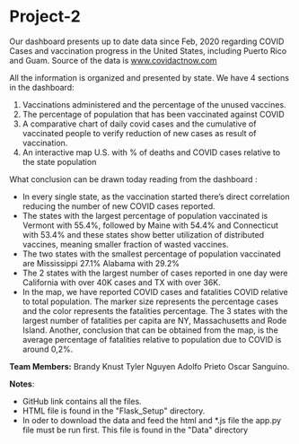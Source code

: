 # Project-2

Our dashboard presents  up to date data since Feb, 2020 regarding COVID Cases and vaccination progress in the United States, including Puerto Rico and Guam.
Source of the data is www.covidactnow.com

All the information is organized and presented by state. We have 4 sections in the dashboard:
1.	Vaccinations administered and the percentage of the unused vaccines.
2.	The percentage of population that has been vaccinated against COVID
3.	A comparative chart of daily covid cases and the cumulative of vaccinated people to verify reduction of new cases as result of vaccination.
4.	An interactive map U.S. with % of deaths and COVID cases relative to the state population

What conclusion can be drawn today reading from the dashboard :
*	In every single state, as the vaccination started there’s direct correlation reducing the number of new COVID cases reported.
*	The states with the largest percentage of population vaccinated is Vermont with 55.4%, followed by Maine with 54.4% and Connecticut with 53.4% and these states show better utilization of distributed vaccines, meaning smaller fraction of wasted vaccines. 
*	The two states with the smallest percentage of population vaccinated are Mississippi 27.1% Alabama with 29.2% 
*	The 2 states with the largest number of cases reported in one day were California with over 40K cases and TX with over 36K. 
*	In the map, we have reported COVID cases and fatalities COVID relative to total population. The marker size represents the percentage cases and the color represents the fatalities percentage.  The 3 states with the largest number of fatalities per capita are NY, Massachusetts and Rode Island. Another, conclusion that can be obtained from the map, is the average percentage of fatalities relative to population due to COVID is around 0,2%.


<b>Team Members:</b>
Brandy Knust
Tyler Nguyen
Adolfo Prieto
Oscar Sanguino.



<b>Notes</b>:
* GitHub link contains all the files.
* HTML file is found in the "Flask_Setup" directory. 
* In oder to download the data and feed the html and *.js file the app.py file must be run first. This file is found in the "Data" directory 
